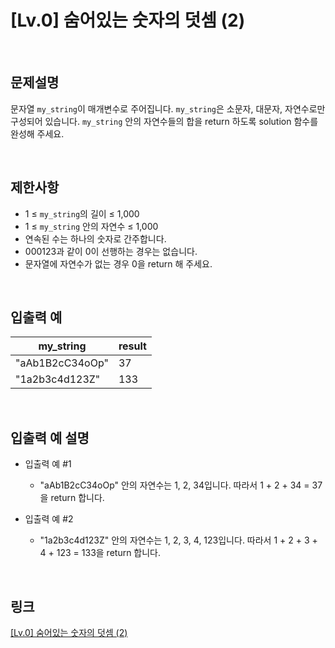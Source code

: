 # [Lv.0] 숨어있는 숫자의 덧셈 (2)

<br>

## 문제설명
문자열 `my_string`이 매개변수로 주어집니다. `my_string`은 소문자, 대문자, 자연수로만 구성되어 있습니다. `my_string` 안의 자연수들의 합을 return 하도록 solution 함수를 완성해 주세요.

<br>

## 제한사항
- 1 ≤ `my_string`의 길이 ≤ 1,000
- 1 ≤ `my_string` 안의 자연수 ≤ 1,000
- 연속된 수는 하나의 숫자로 간주합니다.
- 000123과 같이 0이 선행하는 경우는 없습니다.
- 문자열에 자연수가 없는 경우 0을 return 해 주세요.

<br>

## 입출력 예
| my_string | result |
|---|---|
| "aAb1B2cC34oOp" | 37 |
| "1a2b3c4d123Z" | 133 |

<br>

## 입출력 예 설명
- 입출력 예 #1
    - "aAb1B2cC34oOp" 안의 자연수는 1, 2, 34입니다. 따라서 1 + 2 + 34 = 37을 return 합니다.

- 입출력 예 #2
    - "1a2b3c4d123Z" 안의 자연수는 1, 2, 3, 4, 123입니다. 따라서 1 + 2 + 3 + 4 + 123 = 133을 return 합니다.

<br>

## 링크
[[Lv.0] 숨어있는 숫자의 덧셈 (2)](https://school.programmers.co.kr/learn/courses/30/lessons/120864)
